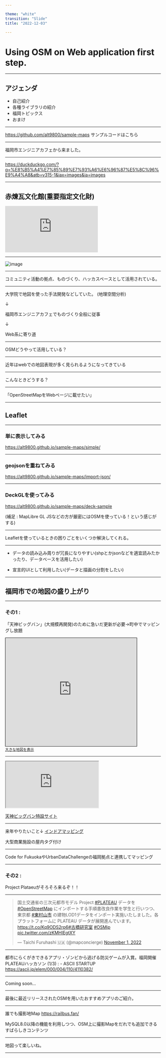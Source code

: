 ```yaml
---

theme: "white"
transition: "Slide"
title: "2022-12-03"

---
```


# Using OSM on Web application first step.

---

## アジェンダ

- 自己紹介
- 各種ライブラリの紹介
- 福岡トピックス
- おまけ

---

https://github.com/alt9800/sample-maps
サンプルコードはこちら

---

福岡市エンジニアカフェから来ました。

---

<object data="https://duckduckgo.com/?q=%E8%B5%A4%E7%85%89%E7%93%A6%E6%96%87%E5%8C%96%E9%A4%A8&atb=v315-1&iax=images&ia=images"
width="800"
height="800"
type="text/html">
</object>
https://duckduckgo.com/?q=%E8%B5%A4%E7%85%89%E7%93%A6%E6%96%87%E5%8C%96%E9%A4%A8&atb=v315-1&iax=images&ia=images


---

## 赤煉瓦文化館(重要指定文化財)

![image](https://bunkazai.city.fukuoka.lg.jp/getImage.php?src=files/CulturalPropertyImage110imageja.jpg&width=340)


---

![image](https://engineercafe.jp/assets/img/img-main_pc.4802559a.jpg)

---

コミュニティ活動の拠点、ものづくり、ハッカスペースとして活用されている。

---

大学院で地図を使った手法開発などしていた。
(地理空間分析)

↓

福岡市エンジニアカフェでものづくり全般に従事

↓

Web系に寄り道

---


OSMどうやって活用している？

---


近年はwebでの地図表現が多く見られるようになってきている

---

こんなときどうする？

---

「OpenStreetMapをWebページに載せたい」


---

## Leaflet


---

### 単に表示してみる

https://alt9800.github.io/sample-maps/simple/

---

### geojsonを重ねてみる

https://alt9800.github.io/sample-maps/import-json/

---

### DeckGLを使ってみる

https://alt9800.github.io/sample-maps/deck-sample


(補足 : MapLibre GL JSなどの方が厳密にはOSMを使っている！という感じがする)

---

Leafletを使っているときの困りごとをいくつか解決してくれる。



---


- データの読み込み周りが冗長になりやすい(shpとかjsonなどを適宜読みたかったり、データベースを活用したい)

- 宣言的UIとして利用したい(データと描画の分割をしたい)

---

## 福岡市での地図の盛り上がり

---

### その1 : 

「天神ビッグバン」(大規模再開発)のために急いだ更新が必要→町中でマッピングし放題

<iframe width="425" height="350" frameborder="0" scrolling="no" marginheight="0" marginwidth="0" src="https://www.openstreetmap.org/export/embed.html?bbox=130.3735971450806%2C33.580946541729524%2C130.42466640472415%2C33.60261013809972&amp;layer=mapnik" style="border: 1px solid black"></iframe><br/><small><a href="https://www.openstreetmap.org/#map=15/33.5918/130.3991">大きな地図を表示</a></small>

---

<iframe src="https://tenjinbc.jp/"></iframe>

[天神ビッグバン特設サイト](https://tenjinbc.jp/)


---

来年やりたいこと↓
[インドアマッピング](https://wiki.openstreetmap.org/wiki/Indoor_Mapping)

大型商業施設の屋内タグ付け

---

Code for FukuokaやUrbanDataChallengeの福岡拠点と連携してマッピング

---

### その2 : 

Project Plataeuがそろそろ来るぞ！！


---

<blockquote class="twitter-tweet"><p lang="ja" dir="ltr">国土交通省の三次元都市モデル Project <a href="https://twitter.com/hashtag/PLATEAU?src=hash&amp;ref_src=twsrc%5Etfw">#PLATEAU</a> データを <a href="https://twitter.com/hashtag/OpenStreetMap?src=hash&amp;ref_src=twsrc%5Etfw">#OpenStreetMap</a> にインポートする手順書改良作業を学生と行いつつ、東京都 <a href="https://twitter.com/hashtag/%E6%9D%B1%E6%9D%91%E5%B1%B1%E5%B8%82?src=hash&amp;ref_src=twsrc%5Etfw">#東村山市</a> の建物LOD1データをインポート実施いたしました。各プラットフォームに PLATEAU データが展開進んでいます。 <a href="https://t.co/Kq9ODS2rp6">https://t.co/Kq9ODS2rp6</a><a href="https://twitter.com/hashtag/%E5%8F%A4%E6%A9%8B%E7%A0%94%E7%A9%B6%E5%AE%A4?src=hash&amp;ref_src=twsrc%5Etfw">#古橋研究室</a> <a href="https://twitter.com/hashtag/OSMjp?src=hash&amp;ref_src=twsrc%5Etfw">#OSMjp</a> <a href="https://t.co/zKMHIEgtXY">pic.twitter.com/zKMHIEgtXY</a></p>&mdash; Taichi Furuhashi 🇺🇦 (@mapconcierge) <a href="https://twitter.com/mapconcierge/status/1587571275953627137?ref_src=twsrc%5Etfw">November 1, 2022</a></blockquote> <script async src="https://platform.twitter.com/widgets.js" charset="utf-8"></script>

---

都市にらくがきできるアプリ・ゾンビから逃げる防災ゲームが入賞。福岡開催PLATEAUハッカソン (1/3) : - ASCII STARTUP
https://ascii.jp/elem/000/004/110/4110382/

---

Coming soon...

---

最後に最近リリースされたOSMを用いたおすすめアプリのご紹介。

---



誰でも撮影地Map
https://railbus.fan/

MySQL8.0以降の機能を利用しつつ、OSM上に撮影Mapをだれでも追加できるすばらしきコンテンツ

---

地図って楽しいね。


---